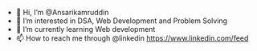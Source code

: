 - 👋 Hi, I’m @Ansarikamruddin
- 👀 I’m interested in DSA, Web Development and Problem Solving
- 🌱 I’m currently learning  Web development
- 📫 How to reach me through @linkedin  https://www.linkedin.com/feed

<!---
Ansarikamruddin/Ansarikamruddin is a ✨ special ✨ repository because its `README.md` (this file) appears on your GitHub profile.
You can click the Preview link to take a look at your changes.
--->
